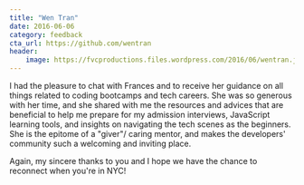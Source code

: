 ```yaml
---
title: "Wen Tran"
date: 2016-06-06
category: feedback
cta_url: https://github.com/wentran
header:
    image: https://fvcproductions.files.wordpress.com/2016/06/wentran.jpeg
---
```


I had the pleasure to chat with Frances and to receive her guidance on all things related to coding bootcamps and tech careers. She was so generous with her time, and she shared with me the resources and advices that are beneficial to help me prepare for my admission interviews, JavaScript learning tools, and insights on navigating the tech scenes as the beginners. She is the epitome of a "giver"/ caring mentor, and makes the developers' community such a welcoming and inviting place.

Again, my sincere thanks to you and I hope we have the chance to reconnect when you're in NYC!